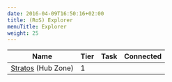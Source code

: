 ```yaml
---
date: 2016-04-09T16:50:16+02:00
title: (RoS) Explorer
menuTitle: Explorer
weight: 25
---
```


|Name|Tier|Task|Connected|
|---|---|---|---|
|[Stratos](stratos) (Hub Zone)|1||